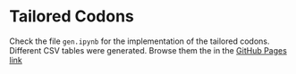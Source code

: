 # Tailored Codons

Check the file `gen.ipynb` for the implementation of the tailored codons.
Different CSV tables were generated.
Browse them the in the [GitHub Pages link](https://rcossio.github.io/tailored_codons/)